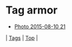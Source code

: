 <!--
title: Tag armor
date: 2020-06-28T15:26:58.615Z
tags:
-->
# Tag armor

 * [Photo 2015-08-10 21](126366684154.md)

| [Tags](tags.md) | [Top](index.md) |

